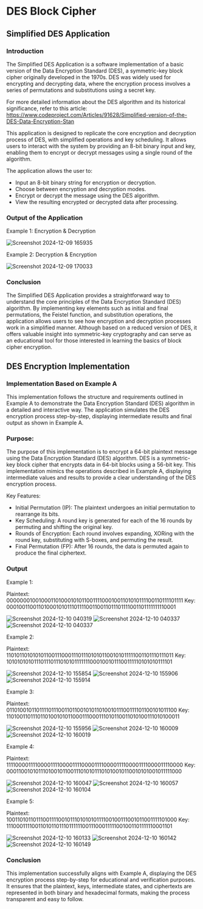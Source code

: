 # DES Block Cipher

## Simplified DES Application 

### Introduction 
The Simplified DES Application is a software implementation of a basic version of the Data  Encryption Standard (DES), a symmetric-key block cipher originally developed in the 1970s. 
DES was widely used for encrypting and decrypting data, where the encryption process involves a series of permutations and substitutions using a secret key. 

For more detailed information about the DES algorithm and its historical significance, refer to this article: https://www.codeproject.com/Articles/91628/Simplified-version-of-the-DES-Data-Encryption-Stan 

This application is designed to replicate the core encryption and decryption process of DES,  with simplified operations and key scheduling. It allows users to interact with the system by providing an 8-bit 
binary input and key, enabling them to encrypt or decrypt messages using  a single round of the algorithm. 

The application allows the user to: 
- Input an 8-bit binary string for encryption or decryption. 
- Choose between encryption and decryption modes. 
- Encrypt or decrypt the message using the DES algorithm. 
- View the resulting encrypted or decrypted data after processing. 

### Output of the Application
Example 1: Encryption & Decryption

![Screenshot 2024-12-09 165935](https://github.com/user-attachments/assets/68ef70ae-37d6-49c7-ae56-f6e6787e7cc5)

Example 2: Decryption & Encryption 

![Screenshot 2024-12-09 170033](https://github.com/user-attachments/assets/d977f172-85e1-4943-9db9-ad7ff1fe8422)


### Conclusion 
The Simplified DES Application provides a straightforward way to understand the core principles of the Data Encryption Standard (DES) algorithm. By implementing key elements such as initial and final permutations, 
the Feistel function, and substitution operations, the application allows users to see how encryption and decryption processes work in a simplified manner. Although based on a reduced version of DES, it offers valuable insight 
into symmetric-key cryptography and can serve as an educational tool for those interested in learning the basics of block cipher encryption.


## DES Encryption Implementation 

### Implementation Based on Example A 
This implementation follows the structure and requirements outlined in Example A to demonstrate the Data Encryption Standard (DES) algorithm in a detailed and interactive way. The application simulates the 
DES encryption process step-by-step, displaying intermediate results and final output as shown in Example A. 

### Purpose: 
The purpose of this implementation is to encrypt a 64-bit plaintext message using the Data Encryption Standard (DES) algorithm. DES is a symmetric-key block cipher that encrypts data in 64-bit blocks using a 56-bit key.
This implementation mimics the operations described in Example A, displaying intermediate values and results to provide a clear understanding of the DES encryption process. 

Key Features: 
- Initial Permutation (IP): The plaintext undergoes an initial permutation to rearrange its bits. 
- Key Scheduling: A round key is generated for each of the 16 rounds by permuting and shifting the original key. 
- Rounds of Encryption: Each round involves expanding, XORing with the round key, substituting with S-boxes, and permuting the result. 
- Final Permutation (FP): After 16 rounds, the data is permuted again to produce the final ciphertext.


### Output 

Example 1: 

Plaintext: 0000000100100011010001010110011110001001101010111100110111101111 
Key: 0001001100110100010101110111100110011011101111001101111111110001

![Screenshot 2024-12-10 040319](https://github.com/user-attachments/assets/5ecd1ea3-a7c2-43db-9ed6-68a58ed16527)
![Screenshot 2024-12-10 040337](https://github.com/user-attachments/assets/b4b9ba20-aacc-498e-89af-485d542f136f)
![Screenshot 2024-12-10 040337](https://github.com/user-attachments/assets/ee1e8571-504d-4b06-aa36-3b893741bf27)

Example 2: 

Plaintext: 1101011010101011001110001110111010101100101011111001101110111011 
Key: 1010101010111011101110101011111110001001011100111110101010111101 

![Screenshot 2024-12-10 155854](https://github.com/user-attachments/assets/ac3d1c96-1a61-487e-86ea-1d85c5b3d015)
![Screenshot 2024-12-10 155906](https://github.com/user-attachments/assets/e7dad9e9-04f3-4753-8eb1-6bcf564faf7f)
![Screenshot 2024-12-10 155914](https://github.com/user-attachments/assets/bfa60dc0-6062-4af4-8695-324641aea3ec)


Example 3: 

Plaintext: 0110100101101111011100110110010101101001011100111101100101011100 
Key: 1101001101110110100101011000111000111010110011010100111010100011

![Screenshot 2024-12-10 155956](https://github.com/user-attachments/assets/50ea5ad8-69fa-4444-8f5a-a33a5480d41a)
![Screenshot 2024-12-10 160009](https://github.com/user-attachments/assets/ecae637a-67d4-4a52-8318-1e8955cc9792)
![Screenshot 2024-12-10 160019](https://github.com/user-attachments/assets/fc5f128e-af38-4513-8069-f4945ee72412)


Example 4: 

Plaintext: 1111000011110000111100001111000011110000111100001111000011110000 
Key: 0001100101011101001011001110101011101010010110010101001011111000 

![Screenshot 2024-12-10 160047](https://github.com/user-attachments/assets/7ed6dabb-c283-4bb4-aa6d-5d5865982657)
![Screenshot 2024-12-10 160057](https://github.com/user-attachments/assets/2d28fba4-cf55-48d5-b61f-d238179f78ba)
![Screenshot 2024-12-10 160104](https://github.com/user-attachments/assets/f111cab0-07a9-4205-b95b-737c2169c6a0)


Example 5: 

Plaintext: 1001101011011100111100101110101010111100100111001011001111101000 
Key: 1110001111001101011011101111110011100011111001001101111110001101

![Screenshot 2024-12-10 160133](https://github.com/user-attachments/assets/fee92613-1c55-47ef-96f5-6331613eb662)
![Screenshot 2024-12-10 160142](https://github.com/user-attachments/assets/24a6880f-4336-4fe3-aae3-d3891f432752)
![Screenshot 2024-12-10 160149](https://github.com/user-attachments/assets/2df388c5-18e1-4e4e-b752-c660cf2491f7)

### Conclusion 

This implementation successfully aligns with Example A, displaying the DES encryption process step-by-step for educational and verification purposes. It ensures that the plaintext, 
keys, intermediate states, and ciphertexts are represented in both binary and hexadecimal formats, making the process transparent and easy to follow.
